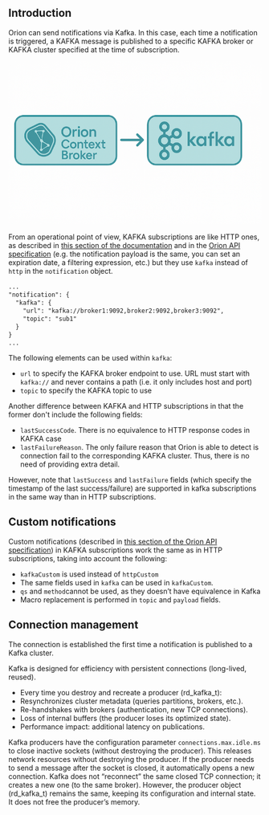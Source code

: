 ## Introduction

Orion can send notifications via Kafka. In this case, each time a notification is triggered, a KAFKA message is published
to a specific KAFKA broker or KAFKA cluster specified at the time of subscription.

![](kafka-notifications.png "kafka-notifications.png")

From an operational point of view, KAFKA subscriptions are like HTTP ones,
as described in [this section of the documentation](walkthrough_apiv2.md#subscriptions) and in the
[Orion API specification](../orion-api.md) (e.g. the notification
payload is the same, you can set an expiration date, a filtering expression, etc.) but they use `kafka`
instead of `http` in the `notification` object.

```
...
"notification": {
  "kafka": {
    "url": "kafka://broker1:9092,broker2:9092,broker3:9092",
    "topic": "sub1"
  }
}
...
```

The following elements can be used within `kafka`:

* `url` to specify the KAFKA broker endpoint to use. URL must start with `kafka://` and never contains
  a path (i.e. it only includes host and port)
* `topic` to specify the KAFKA topic to use


Another difference between KAFKA and HTTP subscriptions in that the former don't include the following
fields:

* `lastSuccessCode`. There is no equivalence to HTTP response codes in KAFKA case
* `lastFailureReason`. The only failure reason that Orion is able to detect is connection fail to the
  corresponding KAFKA cluster. Thus, there is no need of providing extra detail.

However, note that `lastSuccess` and `lastFailure` fields (which specify the timestamp of the last
success/failure) are supported in kafka subscriptions in the same way than in HTTP subscriptions.

## Custom notifications

Custom notifications (described in [this section of the Orion API specification](../orion-api.md#custom-notifications))
in KAFKA subscriptions work the same as in HTTP subscriptions, taking into account the following:

* `kafkaCustom` is used instead of `httpCustom`
* The same fields used in `kafka` can be used in `kafkaCustom`.
* `qs` and `method`cannot be used, as they doesn’t have equivalence in Kafka
* Macro replacement is performed in `topic` and `payload` fields.

## Connection management

The connection is established the first time a notification is published to a Kafka cluster.

Kafka is designed for efficiency with persistent connections (long-lived, reused).

- Every time you destroy and recreate a producer (rd_kafka_t):
- Resynchronizes cluster metadata (queries partitions, brokers, etc.).
- Re-handshakes with brokers (authentication, new TCP connections).
- Loss of internal buffers (the producer loses its optimized state).
- Performance impact: additional latency on publications.

Kafka producers have the configuration parameter `connections.max.idle.ms` to close inactive sockets (without destroying the producer).
This releases network resources without destroying the producer. If the producer needs to send a message after the socket is closed, it automatically opens a new connection.
Kafka does not “reconnect” the same closed TCP connection; it creates a new one (to the same broker).
However, the producer object (rd_kafka_t) remains the same, keeping its configuration and internal state. It does not free the producer’s memory.



